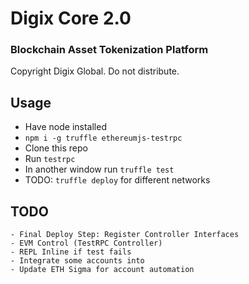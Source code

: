 # Digix Core 2.0

### Blockchain Asset Tokenization Platform

Copyright Digix Global. Do not distribute.

## Usage

* Have node installed
* `npm i -g truffle ethereumjs-testrpc`
* Clone this repo
* Run `testrpc`
* In another window run `truffle test`
* TODO: `truffle deploy` for different networks

## TODO

```
- Final Deploy Step: Register Controller Interfaces
- EVM Control (TestRPC Controller)
- REPL Inline if test fails
- Integrate some accounts into
- Update ETH Sigma for account automation
```
